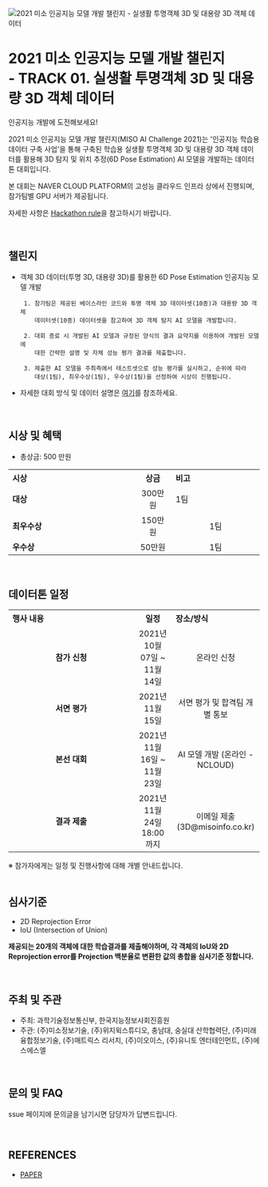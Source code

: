 ![2021 미소 인공지능 모델 개발 챌린지 - 실생활 투명객체 3D 및 대용량 3D 객체 데이터](https://user-images.githubusercontent.com/92664643/139574409-dc374fa8-e34b-4031-a7a1-8cc40caaeb18.jpg)

# 2021 미소 인공지능 모델 개발 챌린지 <br> - TRACK 01. 실생활 투명객체 3D 및 대용량 3D 객체 데이터

인공지능 개발에 도전해보세요! <p>

 
2021 미소 인공지능 모델 개발 챌린지(MISO AI Challenge 2021)는 '인공지능 학습용 데이터 구축 사업'을 통해 구축된 학습용 실생활 투명객체 3D 및 대용량 3D 객체 데이터를 활용해 3D 탐지 및 위치 추정(6D Pose Estimation) AI 모델을 개발하는 데이터톤 대회입니다.
<br>
 
본 대회는 NAVER CLOUD PLATFORM의 고성능 클라우드 인프라 상에서 진행되며, 참가팀별 GPU 서버가 제공됩니다.<p>
자세한 사항은 [Hackathon rule](https://github.com/DatathonInfo/MISOChallenge-3Dobject/blob/main/Hackathon-Rule.md)을 참고하시기 바랍니다.  
 
<br>
 
## 챌린지
- 객체 3D 데이터(투명 3D, 대용량 3D)를 활용한 6D Pose Estimation 인공지능 모델 개발
 
       1. 참가팀은 제공된 베이스라인 코드와 투명 객체 3D 데이터셋(10종)과 대용량 3D 객체 
          데이터셋(10종) 데이터셋을 참고하여 3D 객체 탐지 AI 모델을 개발합니다.  
 
       2. 대회 종료 시 개발된 AI 모델과 규정된 양식의 결과 요약지를 이용하여 개발된 모델에    
          대한 간략한 설명 및 자체 성능 평가 결과를 제출합니다.
 
       3. 제출한 AI 모델을 주최측에서 테스트셋으로 성능 평가를 실시하고, 순위에 따라 
          대상(1팀), 최우수상(1팀), 우수상(1팀)을 선정하여 시상이 진행됩니다.

 
- 자세한 대회 방식 및 데이터 설명은 [여기](https://github.com/DatathonInfo/MISOChallenge-3Dobject/blob/main/%5BMISOChallenge2021%5D%20Track1%20%EA%B0%9D%EC%B2%B4%203D%20%EB%8D%B0%EC%9D%B4%ED%84%B0%20-%20%EC%82%AC%EC%A0%84%20%EC%84%A4%EB%AA%85%EC%84%9C.pdf)를 참조하세요.
 
<br> 
 
## 시상 및 혜택
- 총상금: 500 만원<br>

<table class="tbl_prize">
  <tr>
    <th style="text-align:left;width:50%">시상</th>
    <th style="text-align:center;width:15%">상금</th>
        <th style="text-align:left;width:35%">비고</th>
  </tr>
  <tr>
    <td>
      <strong>대상</strong><br>
    </td>
    <td align=center> 300만원 </td>
    <td> 1팀 </td>
  </tr>
    <tr>
    <td>
      <strong>최우수상</strong><br>
    </td>
    <td style="text-align:center"> 150만원</td>
        <td align=center> 1팀 </td>
   </tr>
      <tr>
    <td>
      <strong>우수상</strong><br>
    </td>
    <td style="text-align:center">50만원</td>
        <td align=center> 1팀 </td>
   </tr>

</table>
 
<br>

## 데이터톤 일정
<table class="tbl_schedule">
  <tr>
    <th style="text-align:left;width:50%">행사 내용</th>
    <th style="text-align:center;width:15%">일정</th>
        <th style="text-align:left;width:35%">장소/방식</th>
  </tr>
  <tr>
        <td align=center>
      <strong>참가 신청</strong><br>
    </td>
    <td style="text-align:center"> 2021년 10월 07일 ~ 11월 14일</td>
    <td align=center> 온라인 신청 </td>
  </tr>
    <tr>
        <td align=center>
      <strong>서면 평가</strong><br>
    </td>
    <td style="text-align:center">2021년 11월 15일</td>
        <td align=center> 서면 평가 및 합격팀 개별 통보
    </td>
   </tr>
    </td>
   </tr>
     <tr>
    <td align=center>
      <strong>본선 대회</strong><br>
    </td>
    <td style="text-align:center">2021년 11월 16일 ~ 11월 23일</td>
 <td align=center> AI 모델 개발 (온라인 - NCLOUD)
    </td>
   </tr>
     <tr>
    <td align=center>
      <strong>결과 제출</strong><br>
    </td>
    <td style="text-align:center">2021년 11월 24일 18:00까지</td>
 <td align=center> 이메일 제출 (3D@misoinfo.co.kr)
    </td>
   </tr>

</table>
※ 참가자에게는 일정 및 진행사항에 대해 개별 안내드립니다.<br>

<br>

## 심사기준
- 2D Reprojection Error
- IoU (Intersection of Union)

**제공되는 20개의 객체에 대한 학습결과를 제출해야하며, 각 객체의 IoU와 2D Reprojection error를 Projection 백분율로 변환한 값의 총합을 심사기준 정합니다.**

<br>

## 주최 및 주관 
- 주최: 과학기술정보통신부, 한국지능정보사회진흥원
- 주관: (주)미소정보기술, (주)위지윅스튜디오, 충남대, 숭실대 산학협력단, (주)미래융합정보기술, (주)매트릭스 리서치, (주)이오이스, (주)유니토 엔터테인먼트, (주)에스에스엘

<br>

## 문의 및 FAQ
ssue 페이지에 문의글을 남기시면 담당자가 답변드립니다. <br>

<br>

## REFERENCES
- [PAPER](https://github.com/DatathonInfo/MISOChallenge-3Dobject/blob/main/REFERENCE.MD)

